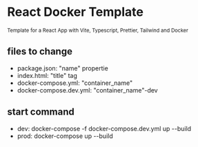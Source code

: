 # React Docker Template

<sub> Template for a React App with Vite, Typescript, Prettier, Tailwind and Docker

## files to change

- package.json: "name" propertie
- index.html: "title" tag
- docker-compose.yml: "container_name"
- docker-compose.dev.yml: "container_name"-dev

## start command

- dev: docker-compose -f docker-compose.dev.yml up --build
- prod: docker-compose up --build
